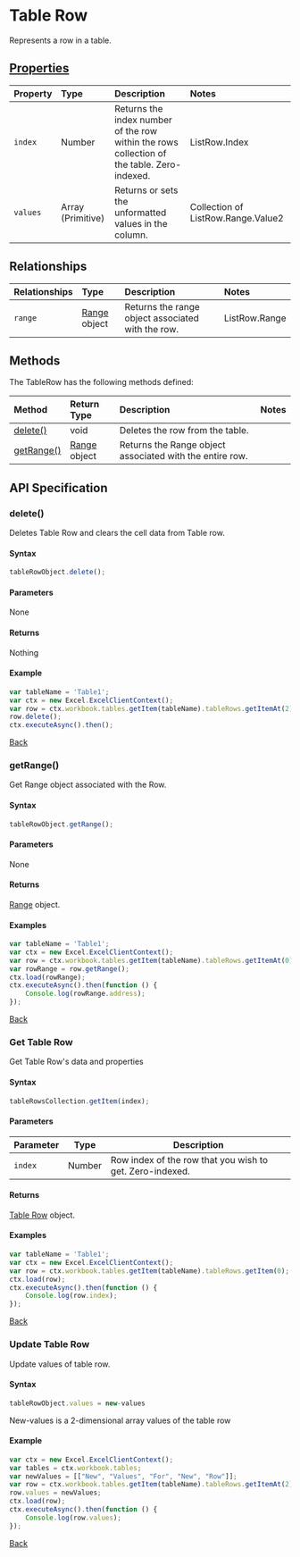 # Table Row

Represents a row in a table. 

## [Properties](#get-table-row)

| Property         | Type    |Description|Notes |
|:-----------------|:--------|:----------|:-----|
| `index`          |  Number | Returns the index number of the row within the rows collection of the table. Zero-indexed.| ListRow.Index|
| `values`         | Array (Primitive)  | Returns or sets the unformatted values in the column. |Collection of ListRow.Range.Value2|

## Relationships

| Relationships    | Type    |Description|Notes |
|:-----------------|:--------|:----------|:-----|
| `range`  | [Range](range.md) object |Returns the range object associated with the row.|ListRow.Range|

## Methods
The TableRow has the following methods defined:

| Method     | Return Type    |Description|Notes  |
|:-----------------|:--------|:----------|:------|
|[delete()](#delete)| void     |Deletes the row from the table.||
|[getRange()](#getrange)| [Range](range.md) object     | Returns the Range object associated with the entire row.||


## API Specification 

### delete()  

Deletes Table Row and clears the cell data from Table row.

#### Syntax

```js
tableRowObject.delete();
```
#### Parameters 
None

#### Returns
Nothing

#### Example 

```js
var tableName = 'Table1';
var ctx = new Excel.ExcelClientContext();
var row = ctx.workbook.tables.getItem(tableName).tableRows.getItemAt(2);
row.delete();
ctx.executeAsync().then();
```

[Back](#methods)

### getRange() 

Get Range object associated with the Row.

#### Syntax
```js
tableRowObject.getRange();
```
#### Parameters

None

#### Returns

[Range](range.md) object.

#### Examples

```js
var tableName = 'Table1';
var ctx = new Excel.ExcelClientContext();
var row = ctx.workbook.tables.getItem(tableName).tableRows.getItemAt(0);
var rowRange = row.getRange();
ctx.load(rowRange);
ctx.executeAsync().then(function () {
	Console.log(rowRange.address);
});
```
[Back](#methods)

### Get Table Row 

Get Table Row's data and properties  

#### Syntax
```js
tableRowsCollection.getItem(index);
```

#### Parameters

Parameter       | Type  | Description
--------------- | ------ | ------------
 `index`| Number | Row index of the row that you wish to get. Zero-indexed.

#### Returns

[Table Row](tableRow.md) object.

#### Examples

```js
var tableName = 'Table1';
var ctx = new Excel.ExcelClientContext();
var row = ctx.workbook.tables.getItem(tableName).tableRows.getItem(0);
ctx.load(row);
ctx.executeAsync().then(function () {
	Console.log(row.index);
});
```
[Back](#properties)

### Update Table Row 

Update values of table row.

#### Syntax
```js
tableRowObject.values = new-values
```
New-values is a 2-dimensional array values of the table row 

#### Example
```js
var ctx = new Excel.ExcelClientContext();
var tables = ctx.workbook.tables;
var newValues = [["New", "Values", "For", "New", "Row"]];
var row = ctx.workbook.tables.getItem(tableName).tableRows.getItemAt(2);
row.values = newValues;
ctx.load(row);
ctx.executeAsync().then(function () {
	Console.log(row.values);
});
```
[Back](#properties)